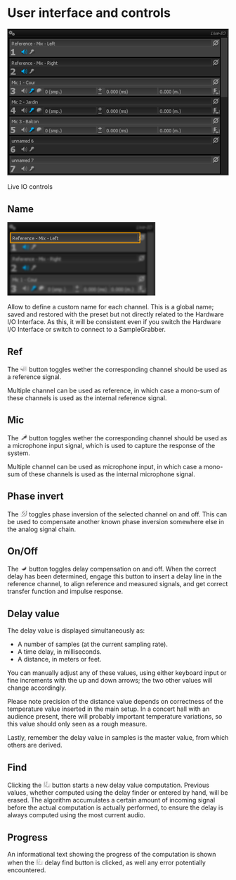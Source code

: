 # User interface and controls
![](../include/LiveIO2.png)

Live IO controls

## Name
![](../include/liveIOname.png)

Allow to define a custom name for each channel. This is a global name; saved and restored with the
preset but not directly related to the Hardware I/O Interface. As this, it will be consistent even
if you switch the Hardware I/O Interface or switch to connect to a <link type="document"
target="SampleGrabber">SampleGrabber</link>.

## Ref
The ![](../include/Ref.png) button
toggles wether the corresponding channel should be used as a reference signal.

Multiple channel can be used as reference, in which case a mono-sum of these channels is used as the
internal reference signal.

## Mic
The ![](../include/Mic.png) button
toggles wether the corresponding channel should be used as a microphone input signal, which is used
to capture the response of the system.

Multiple channel can be used as microphone input, in which case a mono-sum of these channels is used
as the internal microphone signal.

## Phase invert
The ![](../include/IPhase.png) toggles
phase inversion of the selected channel on and off. This can be used to compensate another known
phase inversion somewhere else in the analog signal chain.

## On/Off
The  ![](../include/On.png) button
toggles delay compensation on and off. When the correct delay has been determined, engage this
button to insert a delay line in the reference channel, to align reference and measured signals, and
get correct transfer function and impulse response.

## Delay value
The delay value is displayed simultaneously as:

* A number of samples (at the current sampling rate).
* A time delay, in milliseconds.
* A distance, in meters or feet.

You can manually adjust any of these values, using either keyboard input or fine increments with the
up and down arrows; the two other values will change accordingly.

Please note precision of the distance value depends on correctness of the temperature value inserted
in the main setup. In a concert hall with an audience present, there will probably important
temperature variations, so this value should only seen as a rough measure.

Lastly, remember the delay value in samples is the master value, from which others are derived.

## Find
Clicking the 
![](../include/Find.png) button starts a new delay value computation. Previous values, whether computed using 
the delay finder or entered by hand, will be erased. The algorithm accumulates a certain amount of incoming signal
before the actual computation is actually performed, to ensure the delay is always computed using
the most current audio.

## Progress
An informational text showing the progress of the computation is shown when the ![](../include/Find.png) delay find
button is clicked, as well any error potentially encountered.
